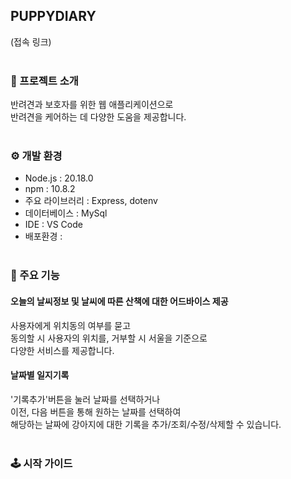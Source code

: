 ## PUPPYDIARY
(접속 링크)
<br /><br />

### 📖 프로젝트 소개
반려견과 보호자를 위한 웹 애플리케이션으로 <br />
반려견을 케어하는 데 다양한 도움을 제공합니다.
<br /><br />

### ⚙ 개발 환경
- Node.js : 20.18.0
- npm : 10.8.2
- 주요 라이브러리 : Express, dotenv
- 데이터베이스 : MySql
- IDE : VS Code
- 배포환경 :
<br /><br />

### 📌 주요 기능
#### 오늘의 날씨정보 및 날씨에 따른 산책에 대한 어드바이스 제공
사용자에게 위치동의 여부를 묻고<br />
동의할 시 사용자의 위치를, 거부할 시 서울을 기준으로<br />
다양한 서비스를 제공합니다.

 #### 날짜별 일지기록
'기록추가'버튼을 눌러 날짜를 선택하거나<br />
이전, 다음 버튼을 통해 원하는 날짜를 선택하여<br />
해당하는 날짜에 강아지에 대한 기록을 추가/조회/수정/삭제할 수 있습니다.
<br /><br />

### 🕹 시작 가이드
